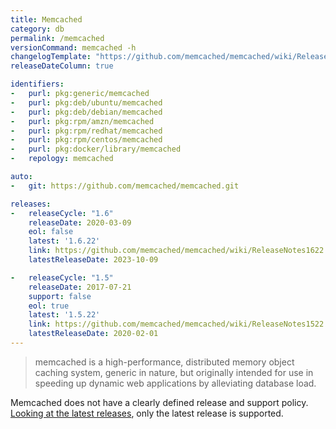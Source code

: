 ```yaml
---
title: Memcached
category: db
permalink: /memcached
versionCommand: memcached -h
changelogTemplate: "https://github.com/memcached/memcached/wiki/ReleaseNotes{{'__LATEST__'|replace:'.',''}}"
releaseDateColumn: true

identifiers:
-   purl: pkg:generic/memcached
-   purl: pkg:deb/ubuntu/memcached
-   purl: pkg:deb/debian/memcached
-   purl: pkg:rpm/amzn/memcached
-   purl: pkg:rpm/redhat/memcached
-   purl: pkg:rpm/centos/memcached
-   purl: pkg:docker/library/memcached
-   repology: memcached

auto:
-   git: https://github.com/memcached/memcached.git

releases:
-   releaseCycle: "1.6"
    releaseDate: 2020-03-09
    eol: false
    latest: '1.6.22'
    link: https://github.com/memcached/memcached/wiki/ReleaseNotes1622
    latestReleaseDate: 2023-10-09

-   releaseCycle: "1.5"
    releaseDate: 2017-07-21
    support: false
    eol: true
    latest: '1.5.22'
    link: https://github.com/memcached/memcached/wiki/ReleaseNotes1522
    latestReleaseDate: 2020-02-01
---
```


> memcached is a high-performance, distributed memory object caching system,
> generic in nature, but originally intended for use in speeding up dynamic web
> applications by alleviating database load.

Memcached does not have a clearly defined release and support policy.
[Looking at the latest releases](https://github.com/memcached/memcached/wiki/ReleaseNotes),
only the latest release is supported.
